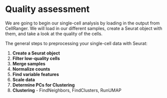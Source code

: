 # Quality assessment

We are going to begin our single-cell analysis by loading in the output from CellRanger. We will load in our different samples, create a Seurat object with them, and take a look at the quality of the cells.

The general steps to preprocessing your single-cell data with Seurat:

1. **Create a Seurat object**
2. **Filter low-quality cells**
3. **Merge samples**
4. **Normalize counts**
5. **Find variable features**
6. **Scale data**
7. **Determine PCs for Clustering**
8. **Clustering** - FindNeighbors, FindClusters, RunUMAP

